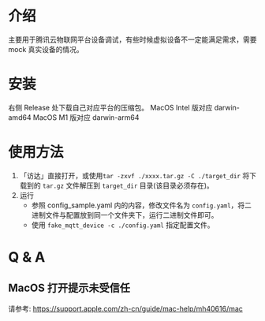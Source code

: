 # 介绍

主要用于腾讯云物联网平台设备调试，有些时候虚拟设备不一定能满足需求，需要 mock 真实设备的情况。
# 安装

右侧 Release 处下载自己对应平台的压缩包。
MacOS Intel 版对应 darwin-amd64
MacOS M1 版对应 darwin-arm64
# 使用方法

1. 「访达」直接打开，或使用`tar -zxvf ./xxxx.tar.gz -C ./target_dir` 将下载到的 `tar.gz` 文件解压到 `target_dir` 目录(该目录必须存在)。
2. 运行
   - 参照 config_sample.yaml 内的内容，修改文件名为 `config.yaml`，将二进制文件与配置放到同一个文件夹下，运行二进制文件即可。
   - 使用 `fake_mqtt_device -c ./config.yaml` 指定配置文件。

# Q & A

## MacOS 打开提示未受信任

请参考: https://support.apple.com/zh-cn/guide/mac-help/mh40616/mac